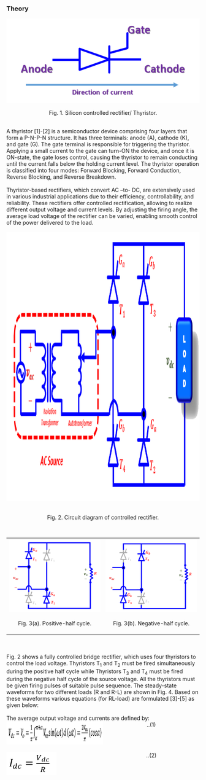 ### Theory


<center>
  <img src="images/th1.png" height="220px">
  
Fig. 1. Silicon controlled rectifier/ Thyristor.

</center>
<br>
A thyristor [1]-[2] is a semiconductor device comprising four layers that form a P-N-P-N structure. It has three terminals: anode (A), cathode (K), and gate (G). The gate terminal is responsible for triggering the thyristor. Applying a small current to the gate can turn-ON the device, and once it is ON-state, the gate loses control, causing the thyristor to remain conducting until the current falls below the holding current level. The thyristor operation is classified into four modes: Forward Blocking, Forward Conduction, Reverse Blocking, and Reverse Breakdown.<br><br>
Thyristor-based rectifiers, which convert AC –to- DC, are extensively used in various industrial applications due to their efficiency, controllability, and reliability. These rectifiers offer controlled rectification, allowing to realize different output voltage and current levels. By adjusting the firing angle, the average load voltage of the rectifier can be varied, enabling smooth control of the power delivered to the load.<br>

<br>

<center>
  <img src="images/th2.png" height="700px">
  
<br>Fig. 2. Circuit diagram of controlled rectifier.

</center>
<br>

<table border="0" align="center" style="width:100%; border:none;">
  <tr>
<td style="width:50%">
<center>

<img src="images/th3.png">
<br><br>
Fig. 3(a). Positive-half cycle.
<br><br>
</center>
</td>
<td style="width:50%">
  
<center>

<img src="images/th4.png">
<br><br>
Fig. 3(b). Negative-half cycle.
<br><br>
</center> 
    </td>
  </tr>
</table>
<br>

<div style="float: left; width:100%;"><br>
Fig. 2 shows a fully controlled bridge rectifier, which uses four thyristors to control the load voltage. Thyristors T<sub>1</sub> and T<sub>2</sub> must be fired simultaneously during the positive half cycle while Thyristors T<sub>3</sub> and T<sub>4</sub> must be fired during the negative half cycle of the source voltage. All the thyristors must be given firing pulses of suitable pulse sequence. The steady-state waveforms for two different loads (R and R-L) are shown in Fig. 4. Based on these waveforms various equations (for RL-load) are formulated [3]-[5] as given below:
<br><br>
The average output voltage and currents are defined by:
<br>
</div>

<br>
<div style="float: left; width:50%;">
  <img src="images/th5.png" height="60px">
</div>
<div style="float: right; width:50%; text-align:center;">
    ..(1)
</div>
<br>

<div style="float: left; width:100%;">
&nbsp;
</div>

<div style="float: left; width:50%;">
  <img src="images/th6.png" height="60px">
      </div>
<div style="float: right; width:50%; text-align:center;">
    ..(2)

</div>
<br>
